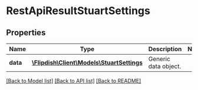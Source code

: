 # RestApiResultStuartSettings

## Properties
Name | Type | Description | Notes
------------ | ------------- | ------------- | -------------
**data** | [**\Flipdish\Client\Models\StuartSettings**](StuartSettings.md) | Generic data object. | 

[[Back to Model list]](../README.md#documentation-for-models) [[Back to API list]](../README.md#documentation-for-api-endpoints) [[Back to README]](../README.md)


